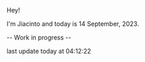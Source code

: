 Hey!

I'm Jiacinto and today is 14 September, 2023.

-- Work in progress --

last update today at 04:12:22 